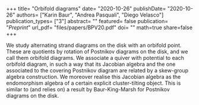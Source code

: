 +++
title= "Orbifold diagrams"
date= "2020-10-26"
publishDate= "2020-10-26"
authors= ["Karin Baur", "Andrea Pasquali", "Diego Velasco"]
publication_types= ["3"]
abstract= ""
featured= false
publication= "*Preprint*"
url_pdf= "files/papers/BPV20.pdf"
doi= ""
math=true
share=false
+++

We study alternating strand diagrams on the disk with an orbifold point. These are quotients by rotation of Postnikov diagrams on the disk, and we call them orbifold diagrams. We associate a quiver with potential to each orbifold diagram, in such a way that its Jacobian algebra and the one associated to the covering Postnikov diagram are related by a skew-group algebra construction. We moreover realise this Jacobian algebra as the endomorphism algebra of a certain explicit cluster-tilting object. This is similar to (and relies on) a result by Baur-King-Marsh for Postnikov diagrams on the disk.
